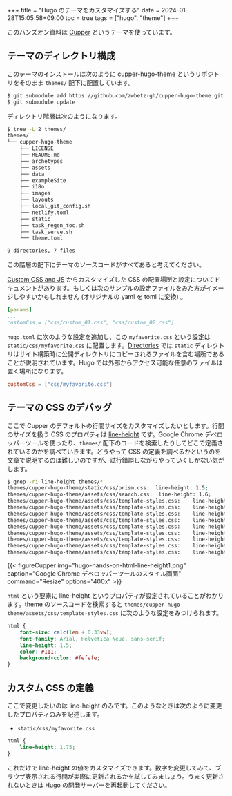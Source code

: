 +++
title = "Hugo のテーマをカスタマイズする"
date = 2024-01-28T15:05:58+09:00
toc = true
tags = ["hugo", "theme"]
+++

このハンズオン資料は [Cupper](https://themes.gohugo.io/themes/cupper-hugo-theme/) というテーマを使っています。

## テーマのディレクトリ構成

このテーマのインストールは次のように cupper-hugo-theme というリポジトリをそのまま `themes/` 配下に配置しています。

```bash
$ git submodule add https://github.com/zwbetz-gh/cupper-hugo-theme.git themes/cupper-hugo-theme
$ git submodule update
```

ディレクトリ階層は次のようになります。

```bash
$ tree -L 2 themes/
themes/
└── cupper-hugo-theme
    ├── LICENSE
    ├── README.md
    ├── archetypes
    ├── assets
    ├── data
    ├── exampleSite
    ├── i18n
    ├── images
    ├── layouts
    ├── local_git_config.sh
    ├── netlify.toml
    ├── static
    ├── task_regen_toc.sh
    ├── task_serve.sh
    └── theme.toml

9 directories, 7 files
```

この階層の配下にテーマのソースコードがすべてあると考えてください。

[Custom CSS and JS](https://themes.gohugo.io/themes/cupper-hugo-theme/#custom-css-and-js) からカスタマイズした CSS の配置場所と設定についてドキュメントがあります。もしくは次のサンプルの設定ファイルをみた方がイメージしやすいかもしれません (オリジナルの yaml を toml に変換) 。

```yaml
[params]
...
customCss = ["css/custom_01.css", "css/custom_02.css"]
```

`hugo.toml` に次のような設定を追加し、この `myfavorite.css` という設定は `static/css/myfavorite.css` に配置します。[Directories](https://gohugo.io/getting-started/directory-structure/#directories) では `static` ディレクトリはサイト構築時に公開ディレクトリにコピーされるファイルを含む場所であることが説明されています。Hugo では外部からアクセス可能な任意のファイルは置く場所になります。

```toml
customCss = ["css/myfavorite.css"]
```

## テーマの CSS のデバッグ

ここで Cupper のデフォルトの行間サイズをカスタマイズしたいとします。行間のサイズを扱う CSS のプロパティは [line-height](https://developer.mozilla.org/ja/docs/Web/CSS/line-height) です。Google Chrome デベロッパーツールを使ったり、`themes/` 配下のコードを検索したりしてどこで定義されているのかを調べていきます。どうやって CSS の定義を調べるかというのを文章で説明するのは難しいのですが、試行錯誤しながらやっていくしかない気がします。

```bash
$ grep -ri line-height themes/*
themes/cupper-hugo-theme/static/css/prism.css:	line-height: 1.5;
themes/cupper-hugo-theme/assets/css/search.css:  line-height: 1.6;
themes/cupper-hugo-theme/assets/css/template-styles.css:    line-height: 1.5;
themes/cupper-hugo-theme/assets/css/template-styles.css:    line-height: 1.125;
themes/cupper-hugo-theme/assets/css/template-styles.css:    line-height: 1;
themes/cupper-hugo-theme/assets/css/template-styles.css:    line-height: 1.25;
themes/cupper-hugo-theme/assets/css/template-styles.css:    line-height: 1.125;
themes/cupper-hugo-theme/assets/css/template-styles.css:    line-height: 1.6;
themes/cupper-hugo-theme/assets/css/template-styles.css:    line-height: 1.25;
themes/cupper-hugo-theme/assets/css/template-styles.css:    line-height: 1;
themes/cupper-hugo-theme/assets/css/template-styles.css:    line-height: 1;
```

{{< figureCupper img="hugo-hands-on-html-line-height1.png" caption="Google Chrome デベロッパーツールのスタイル画面" command="Resize" options="400x" >}}

`html` という要素に line-height というプロパティが設定されていることがわかります。theme のソースコードを検索すると `themes/cupper-hugo-theme/assets/css/template-styles.css` に次のような設定をみつけられます。

```css
html {
    font-size: calc(1em + 0.33vw);
    font-family: Arial, Helvetica Neue, sans-serif;
    line-height: 1.5;
    color: #111;
    background-color: #fefefe;
}
```

## カスタム CSS の定義

ここで変更したいのは line-height のみです。このようなときは次のように変更したプロパティのみを記述します。

* `static/css/myfavorite.css`

```css
html {
    line-height: 1.75;
}
```

これだけで line-height の値をカスタマイズできます。数字を変更してみて、ブラウザ表示される行間が実際に更新されるかを試してみましょう。うまく更新されないときは Hugo の開発サーバーを再起動してください。
